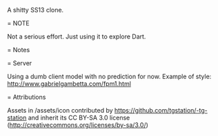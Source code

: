 A shitty SS13 clone.

= NOTE

Not a serious effort. Just using it to explore Dart.

= Notes

= Server

Using a dumb client model with no prediction for now.
Example of style: http://www.gabrielgambetta.com/fpm1.html

= Attributions

Assets in /assets/icon contributed by https://github.com/tgstation/-tg-station and inherit its CC BY-SA 3.0 license (http://creativecommons.org/licenses/by-sa/3.0/)
